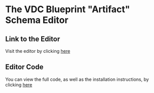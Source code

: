 # The VDC Blueprint "Artifact" Schema Editor

## Link to the Editor
Visit the editor by clicking [here](http://147.102.19.87:3000)

## Editor Code
You can view the full code, as well as the installation instructions, by clicking [here](https://github.com/AlvertisMinas/VDC-Artifact-Editor)
